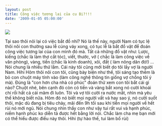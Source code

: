 ```yaml
---
layout: post
title: Công việc tương lai của cu Bi?!!!
date: '2009-01-05 05:00:00'
---
```


![](https://trinhvanchung.files.wordpress.com/2010/10/ap_20100106055207255.jpg)

Tại sao thôi nôi lại có việc bắt đồ nhỉ?
Nó là thế này, người Nam có tục lệ thôi nôi con thường sau lễ cúng váy xong, có tục lễ là bắt đồ vật để đoán công việc tương lai của con mình đó mà. Tất cả những đồ vật như: Lược, kiếng (chắc là làm thợ cắt tóc), viết, thước, vở ( chắc là làm công việc về văn phòng), vàng, tiền (chắc là kinh doanh), xôi, đất ( làm nông dân đó!) … Nói chung là nhiều thứ lắm. Cái này tôi cũng mới biết do tôi lấy vợ là người Nam. Hihi
Hôm thôi nôi con tôi, cũng bày biện như thế, tôi sáng tạo thêm là bỏ con chuột máy tính vào (làm công nghệ thông tin giống vợ chồng tôi ý mà). Đúng là "con hơn cha nhà có phúc" đoán thử xem con tôi bắt cái gì nào? Chuột nhé, bên cạnh đó còn có tiền và vàng bắt xong nó cười khoái chí rồi hất cả cái mâm đi luôn. Tôi và vợ tôi cười ra nước mắt, nhìn mà yêu thế không biết nữa.
Hôm đó nó biết mọi người vất vả hay sao ý, nó cười suốt thôi, mặc dù đang bị tiêu chảy, mãi đến 9h tối sau khi tiễn mọi người về hết rùi nó mới ngủ.
Nói chung nhìn thấy con như vậy tui rất vui và hạnh phúc, niềm hạnh phúc ko diễn tả được hết bằng lời nói. Chắc làm cha mẹ bạn mới có thể hiểu được điều này thôi. Hihi (tự hào thế, tui làm bố rùi)
